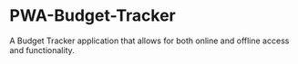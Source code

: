 # PWA-Budget-Tracker
A Budget Tracker application that allows for both online and offline access and functionality.
